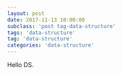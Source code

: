 ```yaml
---
layout: post
date: 2017-11-13 10:00:00
subclass: 'post tag-data-structure'
tags: 'data-structure'
tag: 'data-structure'
categories: 'data-structure'
---
```


Hello DS.
